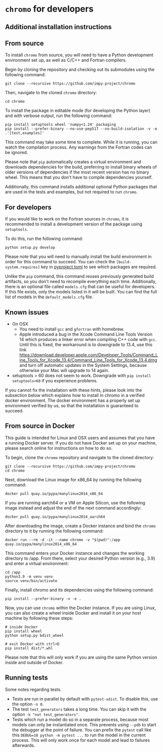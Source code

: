 # `chromo` for developers

## Additional installation instructions

## From source

To install `chromo` from source, you will need to have a Python development environment set up, as well as C/C++ and Fortran compilers.

Begin by cloning the repository and checking out its submodules using the following command:

    git clone --recursive https://github.com/impy-project/chromo

Then, navigate to the cloned `chromo` directory:
    
    cd chromo

To install the package in editable mode (for developing the Python layer) and with verbose output, run the following command:

    pip install setuptools wheel 'numpy<1.24' packaging
    pip install --prefer-binary --no-use-pep517 --no-build-isolation -v -e .'[test,examples]'

This command may take some time to complete. While it is running, you can watch the compilation process. Any warnings from the Fortran codes can be ignored.

Please note that `pip` automatically creates a virtual environment and downloads dependencies for the build, preferring to install binary wheels of older versions of dependencies if the most recent version has no binary wheel. This means that you don't have to compile dependencies yourself.

Additionally, this command installs additional optional Python packages that are used in the tests and examples, but not required to run `chromo`.

## For developers

If you would like to work on the Fortran sources in `chromo`, it is recommended to install a development version of the package using `setuptools`.

To do this, run the following command:

    python setup.py develop

Please note that you will need to manually install the build environment in order for this command to succeed. You can check the `[build-system.requires]` key in [pyproject.toml](../pyproject.toml) to see which packages are required.

Unlike the `pip` command, this command reuses previously generated build artifacts, so you don't need to recompile everything each time. Additionally, there is an optional file called `models.cfg` that can be useful for developers. If this file exists, only the models listed in it will be built. You can find the full list of models in the `default_models.cfg` file.

## Known issues

- On OSX
    - You need to install `gcc` and `gfortran` with homebrew.
    - Apple introduced a bug in the Xcode Command Line Tools Version 14 which produces a linker error when compiling C++ code with `gcc`. Until this is fixed, the workaround is to downgrade to 13.4, use this link https://download.developer.apple.com/Developer_Tools/Command_Line_Tools_for_Xcode_13.4/Command_Line_Tools_for_Xcode_13.4.dmg and turn off automatic updates in the System Settings, because otherwise your Mac will upgrade to 14 again.
- setuptools > 60 does not seem to work. Downgrade with `pip install setuptools<60` if you experience problems.

If you cannot fix the installation with these hints, please look into the subsection below which explains how to install in chromo in a verified docker environment. The docker environment has a properly set up environment verified by us, so that the installation is guaranteed to succeed.

## From source in Docker

This guide is intended for Linux and OSX users and assumes that you have a running Docker server. If you do not have Docker set up on your machine, please search online for instructions on how to do so.

To begin, clone the `chromo` repository and navigate to the cloned directory:

    git clone --recursive https://github.com/impy-project/chromo
    cd chromo

Next, download the Linux image for x86_64 by running the following command:

    docker pull quay.io/pypa/manylinux2014_x86_64

If you are running aarch64 or a VM on Apple Silicon, use the following image instead and adjust the end of the next command accordingly:

    docker pull quay.io/pypa/manylinux2014_aarch64

After downloading the image, create a Docker instance and bind the `chromo` directory to it by running the following command:

    docker run --rm -d -it --name chromo -v "$(pwd)":/app quay.io/pypa/manylinux2014_x86_64

This command enters your Docker instance and changes the working directory to /app. From there, select your desired Python version (e.g., 3.9) and enter a virtual environment:

    cd /app
    python3.9 -m venv venv
    source venv/bin/activate

Finally, install chromo and its dependencies using the following command:

    pip install --prefer-binary -v -e .

Now, you can use `chromo` within the Docker instance. If you are using Linux, you can also create a wheel inside Docker and install it on your host machine by following these steps:

    # inside Docker
    pip install wheel
    python setup.py bdist_wheel

    # exit Docker with ctrl+D
    pip install dist/*.whl

Please note that this will only work if you are using the same Python version inside and outside of Docker.

## Running tests

Some notes regarding tests.

- Tests are run in parallel by default with `pytest-xdist`. To disable this, use the option `-n 0`.
- The test `test_generators` takes a long time. You can skip it with the option `-k "not test_generators"`.
- Tests which run a model do so in a separate process, because most models can only be instantiated once. This prevents using `--pdb` to start the debugger at the point of failure. You can prefix the `pytest` call like this `DEBUG=10 python -m pytest ...` to run the model in the current process. This will only work once for each model and lead to failures afterwards.